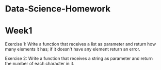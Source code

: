 # Data-Science-Homework
# Week1
Exercise 1: 
Write a function that receives a list as parameter and return how many elements it has; if it doesn't have any element return an error.

Exercise 2:
Write a function that receives a string as parameter and return the number of each character in it.
